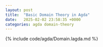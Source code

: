 ```yaml
---
layout: post
title:  "Basic Domain Theory in Agda"
date:   2025-02-02 23:58:35 +0000
categories: agda domain-theory
---
```

{% include code/agda/Domain.lagda.md %}
